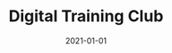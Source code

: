 ---
title: "Digital Training Club"
date: 2021-01-01
summary: "A collection of thoughts and articles at different development stages"
---